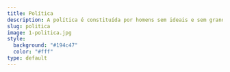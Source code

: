 ```yaml
---
title: Política
description: A política é constituída por homens sem ideais e sem grandeza - Camus
slug: politica
image: 1-politica.jpg
style:
  background: "#194c47"
  color: "#fff"
type: default
---
```

